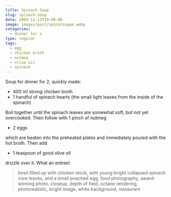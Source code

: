 ```yaml
---
title: Spinach Soup
slug: spinach-soup
date: 2009-12-13T19:00:00
image: images/post/spinatsuppe.webp
categories: 
  - dinner for x
type: regular
tags: 
  - egg
  - chicken broth
  - nutmeg
  - olive oil
  - spinach
---
```



Soup for dinner for 2, quickly made:

* 400 ml strong chicken broth 
* 1 handful of spinach hearts (the small light leaves from the inside of the spinach)

Boil together until the spinach leaves are somewhat soft, but not yet overcooked. Then follow with 1 pinch of nutmeg

* 2 eggs

which are beaten into the preheated plates and immediately poured with the hot broth. Then add

* 1 teaspoon of good olive oil

drizzle over it. What an entree!

> bowl filled up with chicken stock, with young bright collapsed spinach core leaves, and a small poached egg, food photography, award-winning photo, closeup, depth of field, octane rendering, photorealistic, bright image, white background, restaurant